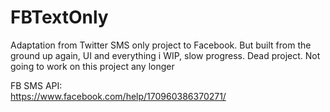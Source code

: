 # FBTextOnly
Adaptation from Twitter SMS only project to Facebook. But built from the ground up again, UI and everything
i
WIP, slow progress. Dead project. Not going to work on this project any longer

FB SMS API:
<br/>
https://www.facebook.com/help/170960386370271/
